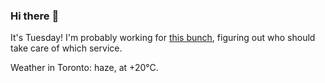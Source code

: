 ### Hi there :wave:

It's Tuesday! I'm probably working for [this bunch](https://github.com/kohofinancial), figuring out who should take care of which service.

Weather in Toronto: haze, at +20°C.
